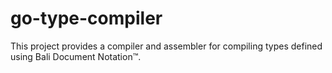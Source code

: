 # go-type-compiler
This project provides a compiler and assembler for compiling types defined using Bali Document Notation™.
